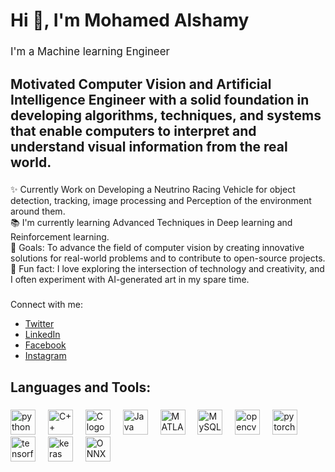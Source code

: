 <h1 align="left">Hi 👋, I'm Mohamed Alshamy</h1>

###

<p align="left" style="font-size: larger;">I'm a Machine learning Engineer</p>


###

<h2 align="left">Motivated Computer Vision and Artificial Intelligence Engineer with a solid foundation in developing algorithms, techniques, and systems that enable computers to interpret and understand visual information from the real world.</h2>

###

<p align="left">✨ Currently Work on Developing a Neutrino Racing Vehicle for object detection, tracking, image processing and Perception of the environment around them.<br>📚 I'm currently learning Advanced Techniques in Deep learning and Reinforcement learning.<br>🎯 Goals: To advance the field of computer vision by creating innovative solutions for real-world problems and to contribute to open-source projects.<br>🎲 Fun fact: I love exploring the intersection of technology and creativity, and I often experiment with AI-generated art in my spare time.</p>

###

<p>Connect with me:</p>
<ul>
    <li><a href="https://x.com/mo7amed_alshamy?t=uHAIfJGARR_fq_L1l8njRg&s=09" target="_blank"><i class="fab fa-twitter"></i> Twitter</a></li>
    <li><a href="https://linkedin.com/in/Mohamed-Alshamy" target="_blank"><i class="fab fa-linkedin"></i> LinkedIn</a></li>
    <li><a href="https://www.facebook.com/share/ZmszK9UjwnpAAGQc/?mibextid=qi2Omg" target="_blank"><i class="fab fa-facebook"></i> Facebook</a></li>
    <li><a href="https://www.instagram.com/mo7amed_alshamy?igsh=MWxubXEyNGcyYnR2ZA==" target="_blank"><i class="fab fa-instagram"></i> Instagram</a></li>
    
</ul>



###

<h2 align="left">Languages and Tools:</h2>

###

<div align="left">
  <img src="https://cdn.jsdelivr.net/gh/devicons/devicon/icons/python/python-original.svg" height="40" alt="python logo" />
  <img width="12" />
  <img src="https://cdn.jsdelivr.net/gh/devicons/devicon/icons/cplusplus/cplusplus-original.svg" height="40" alt="C++ logo" />
  <img width="12" />
  <img src="https://cdn.jsdelivr.net/gh/devicons/devicon/icons/c/c-original.svg" height="40" alt="C logo" />
  <img width="12" />
  <img src="https://cdn.jsdelivr.net/gh/devicons/devicon/icons/java/java-original.svg" height="40" alt="Java logo" />
  <img width="12" />
  <img src="https://cdn.jsdelivr.net/gh/devicons/devicon/icons/matlab/matlab-original.svg" height="40" alt="MATLAB logo" />
  <img width="12" />
  <img src="https://cdn.jsdelivr.net/gh/devicons/devicon/icons/mysql/mysql-original.svg" height="40" alt="MySQL logo" />
  <img width="12" />
  <img src="https://cdn.jsdelivr.net/gh/devicons/devicon/icons/opencv/opencv-original.svg" height="40" alt="opencv logo" />
  <img width="12" />
  <img src="https://cdn.jsdelivr.net/gh/devicons/devicon/icons/pytorch/pytorch-original.svg" height="40" alt="pytorch logo" />
  <img width="12" />
  <img src="https://cdn.jsdelivr.net/gh/devicons/devicon/icons/tensorflow/tensorflow-original.svg" height="40" alt="tensorflow logo" />
  <img width="12" />
  <img src="https://cdn.jsdelivr.net/gh/devicons/devicon/icons/keras/keras-original.svg" height="40" alt="keras logo" />
  <img width="12" />
  <img src="https://cdn.jsdelivr.net/gh/devicons/devicon/icons/onnx/onnx-original.svg" height="40" alt="ONNX logo" />
  <img width="12" />
</div>

###

